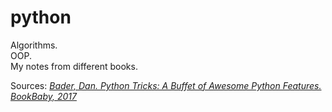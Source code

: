 # python

Algorithms. <br>
OOP. <br>
My notes from different books.

Sources:
[*Bader, Dan. Python Tricks: A Buffet of Awesome Python Features. BookBaby, 2017*](https://realpython.com/products/python-tricks-book/)
